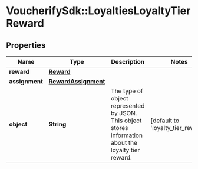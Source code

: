 # VoucherifySdk::LoyaltiesLoyaltyTierReward

## Properties

| Name | Type | Description | Notes |
| ---- | ---- | ----------- | ----- |
| **reward** | [**Reward**](Reward.md) |  |  |
| **assignment** | [**RewardAssignment**](RewardAssignment.md) |  |  |
| **object** | **String** | The type of object represented by JSON. This object stores information about the loyalty tier reward. | [default to &#39;loyalty_tier_reward&#39;] |

